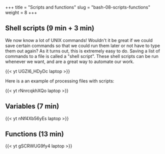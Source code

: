 +++
title = "Scripts and functions"
slug = "bash-08-scripts-functions"
weight = 8
+++

## Shell scripts (9 min + 3 min)

We now know a lot of UNIX commands! Wouldn't it be great if we could save certain commands so that we
could run them later or not have to type them out again? As it turns out, this is extremely easy to
do. Saving a list of commands to a file is called a "shell script". These shell scripts can be run
whenever we want, and are a great way to automate our work.

<!-- ~~~ {.bash} -->
<!-- $ cd ~/Desktop/data-shell/molecules -->
<!-- $ nano process.sh -->
<!-- 	#!/bin/bash         # this is called sha-bang; can be omitted for generic (bash/csh/tcsh) commands -->
<!-- 	echo Looking into file octane.pdb -->
<!-- 	head -15 octane.pdb | tail -5       # what does it do? -->
<!-- $ bash process.sh   # the script ran! -->
<!-- ~~~ -->

<!-- Alternatively, you can change file permissions: -->

<!-- ~~~ {.bash} -->
<!-- $ chmod u+x process.sh -->
<!-- $ ./process.sh -->
<!-- ~~~ -->

<!-- Let's pass an arbitrary file to it: -->
<!-- ~~~ {.bash} -->
<!-- $ nano process.sh -->
<!-- 	#!/bin/bash -->
<!-- 	echo Looking into file $1       # $1 means the first argument to the script -->
<!--     head -15 $1 | tail -5 -->
<!-- $ ./process cubane.pdb -->
<!-- $ ./process propane.pdb -->
<!-- ~~~ -->

<!-- * head -15 "$1" | tail -5     # placing in double-quotes lets us pass filenames with spaces -->
<!-- * head $2 $1 | tail $3        # what will this do? -->
<!-- * $# holds the number of command-line arguments -->
<!-- * $@ means all command-lines arguments to the script (words in a string) -->

<!-- > **Quiz 11:** script.sh in molecules Users/nelle/molecules. -->

<!-- > **Exercise:** write a script that takes any number of filenames, e.g., "scriptName.sh cubane.pdb -->
<!-- > propane.pdb", for each file prints the number of lines and its first five lines, and separates the -->
<!-- > output from different files by an empty line. -->

<!-- 08-scripts.mkv -->
{{< yt UGZI6_HDyDc laptop >}}

Here is a an example of processing files with scripts:

<!-- 08-script-molecules.mkv -->
{{< yt rNnrcqkhXQo laptop >}}






<!-- ## If statements -->

<!-- Let's write and run the following script: -->

<!-- ~~~ {.bash} -->
<!-- $ nano check.sh -->
<!--     for f in $@ -->
<!--     do -->
<!--       if [ -e $f ]      # make sure to have spaces around each bracket! -->
<!--       then -->
<!--         echo $f exists -->
<!--       else -->
<!--         echo $f does not exist -->
<!--       fi -->
<!--     done -->
<!-- $ chmod u+x check.sh -->
<!-- $ ./check.sh a b c check.sh -->
<!-- ~~~ -->

<!-- * Full syntax is: -->

<!-- ~~~ {.bash} -->
<!-- if [ condition1 ] -->
<!-- then -->
<!--   command 1 -->
<!--   command 2 -->
<!--   command 3 -->
<!-- elif [ condition2 ] -->
<!-- then -->
<!--   command 4 -->
<!--   command 5 -->
<!-- else -->
<!--   default command -->
<!-- fi -->
<!-- ~~~ -->

<!-- Some examples of conditions (**make sure to have spaces around each bracket!**): -->

<!-- * [ $myvar == 'text' ] checks if variable is equal to 'text' -->
<!-- * [ $myvar == number ] checks if variable is equal to number -->
<!-- * [ -e fileOrDirName ] checks if fileOrDirName exists -->
<!-- * [ -d name ] checks if name is a directory -->
<!-- * [ -f name ] checks if name is a file -->
<!-- * [ -s name ] checks if file name has length greater than 0 -->

<!-- > **Exercise:** write a script that complains when it does not receive arguments. -->



## Variables (7 min)

<!-- We already saw variables that were specific to scripts ($1, $@, ...) and to loops ($file). Variables can be used -->
<!-- outside of scripts: -->

<!-- ~~~ {.bash} -->
<!-- $ myvar=3        # no spaces permitted around the equality sign! -->
<!-- $ echo myvar     # will print the string 'myvar' -->
<!-- $ echo $myvar    # will print the value of myvar -->
<!-- ~~~ -->

<!-- Sometimes you see notation: -->

<!-- ~~~ {.bash} -->
<!-- $ export myvar=3 -->
<!-- ~~~ -->

<!-- Using 'export' will make sure that all inherited processes of this shell will have access to this -->
<!-- variable. Try defining the variable *newvar* without/with 'export' and then running the script: -->

<!-- ~~~ {.bash} -->
<!-- $ nano process.sh -->
<!-- 	#!/bin/bash -->
<!--     echo $newvar -->
<!-- ~~~ -->

<!-- You can assign a command's output to a variable to use in another command (this is called *command -->
<!-- substitution*) -- we'll see this later when we play with 'find' command. -->

<!-- ~~~ {.bash} -->
<!-- $ printenv    # print all declared variables -->
<!-- $ env         # same -->
<!-- $ unset myvar   # unset a variable -->
<!-- ~~~ -->

<!-- Environment variables are those that affect the behaviour of the shell and user interface: -->

<!-- ~~~ {.bash} -->
<!-- $ echo $HOME -->
<!-- $ echo $PATH -->
<!-- $ echo $PWD -->
<!-- $ echo $PS1 -->
<!-- ~~~ -->

<!-- It is best to define custom environment variables inside your ~/.bashrc file. It is loaded every time you -->
<!-- start a new shell. -->

<!-- 08-variables.mkv -->
{{< yt nNf4Xb56yEs laptop >}}




## Functions (13 min)

<!-- Like in any programming language, in bash a function is a block of code that you can access by its -->
<!-- name. The syntax is: -->

<!-- ~~~ {.bash} -->
<!-- functionName() { -->
<!--   command 1 -->
<!--   command 2 -->
<!--   ... -->
<!-- } -->
<!-- ~~~ -->

<!-- Inside functions you can access its arguments with variables $1 $2 ... $# $@ -- exactly the same as in -->
<!-- scripts. Functions are very convenient because you can define them inside your ~/.bashrc -->
<!-- file. Alternatively, you can place them into a file and then **source** them whenever needed: -->

<!-- ~~~ {.bash} -->
<!-- $ source allMyFunctions.sh -->
<!-- ~~~ -->

<!-- Here is our first function: -->

<!-- ~~~ {.bash} -->
<!-- greetings() { -->
<!--   echo hello -->
<!-- } -->
<!-- ~~~ -->

<!-- Let's write a function 'combine()' that takes all the files we pass to it, copies them into a -->
<!-- randomly-named directory and prints that directory to the screen: -->

<!-- ~~~ {.bash} -->
<!-- combine() { -->
<!--   if [ $# -eq 0 ]; then -->
<!--     echo "No arguments specified. Usage: combine file1 [file2 ...]" -->
<!--     return 1        # return a non-zero error code -->
<!--   fi -->
<!--   dir=$RANDOM$RANDOM -->
<!--   mkdir $dir -->
<!--   cp $@ $dir -->
<!--   echo look in the directory $dir -->
<!-- } -->
<!-- ~~~ -->

<!-- > **Exercise:** write a function to swap two file names. Add a check that both files exist, before -->
<!-- > renaming them. -->

<!-- > **Exercise:** write a function archive() that takes a directory as an argument, packs it into a gzipped -->
<!-- > tar archive (often called *tarball*) and deletes the original directory. -->

<!-- > **Exercise:** write the reverse function unarchive() that replaces a gzipped tarball with a directory. -->

<!-- 08-functions.mkv -->
{{< yt gSCRWUG9fy4 laptop >}}
